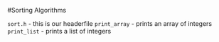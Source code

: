 #Sorting Algorithms

`sort.h` - this is our headerfile
`print_array` - prints an array of integers
`print_list` - prints a list of integers

